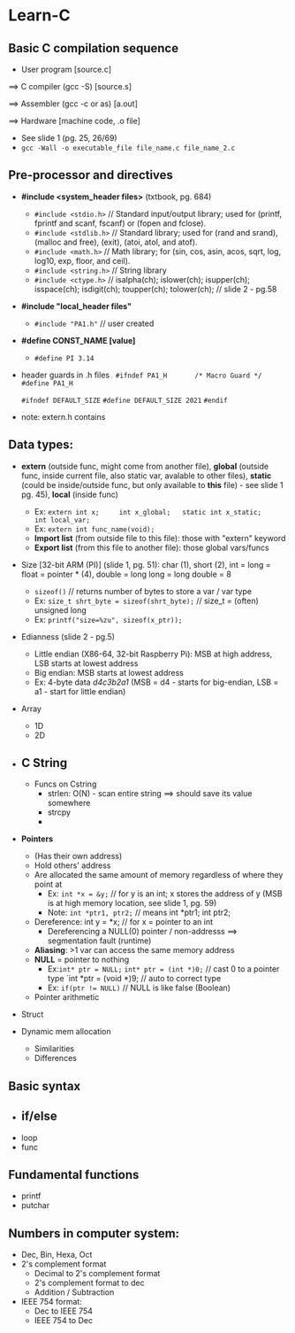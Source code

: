 # Learn-C

## Basic C compilation sequence

- User program [source.c] 

==> C compiler (gcc -S)  [source.s] 

==> Assembler (gcc -c or as) [a.out] 

==> Hardware [machine code, .o file]
- See slide 1 (pg. 25, 26/69)
- `gcc -Wall -o executable_file file_name.c file_name_2.c`

## Pre-processor and directives
- __#include <system_header files>__ (txtbook, pg. 684)
    - `#include <stdio.h>` // Standard input/output library; used for (printf, fprintf and scanf, fscanf) or (fopen and fclose).
    - `#include <stdlib.h>` // Standard library; used for (rand and srand), (malloc and free), (exit), (atoi, atol, and atof).
    - `#include <math.h>` // Math library; for (sin, cos, asin, acos, sqrt, log, log10, exp, floor, and ceil).
    - `#include <string.h>` // String library
    - `#include <ctype.h>` // isalpha(ch); islower(ch); isupper(ch); isspace(ch); isdigit(ch); toupper(ch); tolower(ch); // slide 2 - pg.58
- __#include "local_header files"__ 
    - `#include "PA1.h"` // user created
- __#define CONST_NAME [value]__
    - `#define PI 3.14`
- header guards in .h files
    ` #ifndef PA1_H       /* Macro Guard */`
    `#define PA1_H `
  
    `#ifndef DEFAULT_SIZE`
    `#define DEFAULT_SIZE 2021`
     `#endif`
- note: extern.h contains 

## Data types:
- __extern__ (outside func, might come from another file), __global__ (outside func, inside current file, also static var, avalable to other files), __static__ (could be inside/outside func, but only available to __this__ file) - see slide 1 pg. 45), __local__ (inside func)
    - Ex:  `extern int x;     int x_global;   static int x_static;    int local_var;`
    - Ex: `extern int func_name(void);`
    - __Import list__ (from outside file to this file): those with "extern" keyword 
    - __Export list__ (from this file to another file): those global vars/funcs
- Size [32-bit ARM (PI)] (slide 1, pg. 51): char (1), short (2), int = long = float = pointer * (4), double = long long = long double = 8
    - `sizeof()` // returns number of bytes to store a var / var type
    - Ex: `size_t shrt_byte = sizeof(shrt_byte);` // size_t = (often) unsigned long
    - Ex:  `printf("size=%zu", sizeof(x_ptr));` 
- Edianness (slide 2 - pg.5)
    - Little endian (X86-64, 32-bit Raspberry Pi): MSB at high address, LSB starts at lowest address
    - Big endian: MSB starts at lowest address
    - Ex: 4-byte data *d4c3b2a1* (MSB = d4 - starts for big-endian, LSB = a1 - start for little endian)
     
- Array
    - 1D
    - 2D
- __C String__
    -  
    - Funcs on Cstring
        - strlen: O(N) - scan entire string ==> should save its value somewhere
        - strcpy
        -     
- __Pointers__
    - (Has their own address)
    - Hold others' address 
    - Are allocated the same amount of memory regardless of where they point at
        - Ex: `int *x = &y;` // for y is an int; x stores the address of y (MSB is at high memory location, see slide 1, pg. 59) 
        - Note: `int *ptr1, ptr2;` // means int *ptr1; int ptr2;
    - Dereference: int y = *x; // for x = pointer to an int
        - Dereferencing a NULL(0) pointer / non-addresss ==> segmentation fault (runtime)
    - __Aliasing__: >1 var can access the same memory address
    - __NULL__ = pointer to nothing
        - Ex:`int* ptr = NULL;`   `int* ptr = (int *)0;` // cast 0 to a pointer type `int *ptr = (void *)9; // auto to correct type
        - Ex: `if(ptr != NULL)` // NULL is like false (Boolean)    
    - Pointer arithmetic
- Struct
- Dynamic mem allocation
    - Similarities
    - Differences
    
## Basic syntax
- if/else
    -  
- loop
- func

## Fundamental functions
- printf
- putchar

## Numbers in computer system:
- Dec, Bin, Hexa, Oct
- 2's complement format
    - Decimal to 2's complement format
    - 2's complement format to dec
    - Addition / Subtraction
- IEEE 754 format:
    - Dec to IEEE 754
    - IEEE 754 to Dec 
